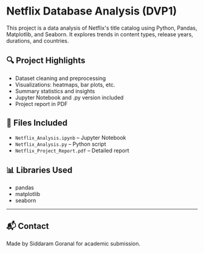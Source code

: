 # Netflix Database Analysis (DVP1)

This project is a data analysis of Netflix's title catalog using Python, Pandas, Matplotlib, and Seaborn. It explores trends in content types, release years, durations, and countries.

## 🔍 Project Highlights
- Dataset cleaning and preprocessing
- Visualizations: heatmaps, bar plots, etc.
- Summary statistics and insights
- Jupyter Notebook and .py version included
- Project report in PDF

## 📁 Files Included
- `Netflix_Analysis.ipynb` – Jupyter Notebook
- `Netflix_Analysis.py` – Python script
- `Netflix_Project_Report.pdf` – Detailed report


## 📊 Libraries Used
- pandas
- matplotlib
- seaborn

---

## 📬 Contact
Made by Siddaram Goranal for academic submission.
